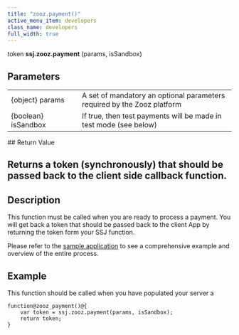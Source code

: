 ```yaml
---
title: "zooz.payment()"
active_menu_item: developers
class_name: developers
full_width: true
---
```



token **ssj.zooz.payment** (params, isSandbox)

## Parameters

<table>
<tr>
<td width="181">
{object} params

</td>
<td width="18">
</td>
<td width="681">
A set of mandatory an optional parameters required by the Zooz platform

</td>
</tr>
<tr>
<td width="181">
{boolean} isSandbox

</td>
<td width="18">
</td>
<td width="681">
If true, then test payments will be made in test mode (see below)

</td>
</tr>
</table>
## Return Value

## Returns a token (synchronously) that should be passed back to the client side callback function.

## Description

This function must be called when you are ready to process a payment. You will get back a token that should be passed back to the client App by returning the token form your SSJ function.

Please refer to the [sample application](../../../../product-guide/advanced-features/credit-card-payment-processing/) to see a comprehensive example and overview of the entire process.

## Example

This function should be called when you have populated your server a

    function@zooz_payment()@{
        var token = ssj.zooz.payment(params, isSandbox);
        return token;
    }
   

